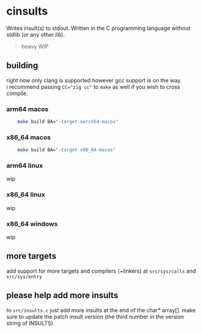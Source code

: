 # cinsults
Writes insult(s) to stdout. Written in the C programming language without stdlib (or any other lib).

> heavy WIP

## building
right now only clang is supported however gcc support is on the way.  
i recommend passing `CC="zig cc"` to `make` as well if you wish to cross compile.  

### arm64 macos
```bash
    make build BA="-target aarch64-macos"
```
### x86_64 macos
```bash
    make build BA="-target x86_64-macos"
```
### arm64 linux
wip
### x86_64 linux
wip
### x86_64 windows
wip

## more targets
add support for more targets and compilers (+linkers) at `src/sys/calls` and `src/sys/entry`

## please help add more insults
to `src/insults.c`
just add more insults at the end of the char* array[].
make sure to update the patch insult version (the third number in the version string of INSULTS).